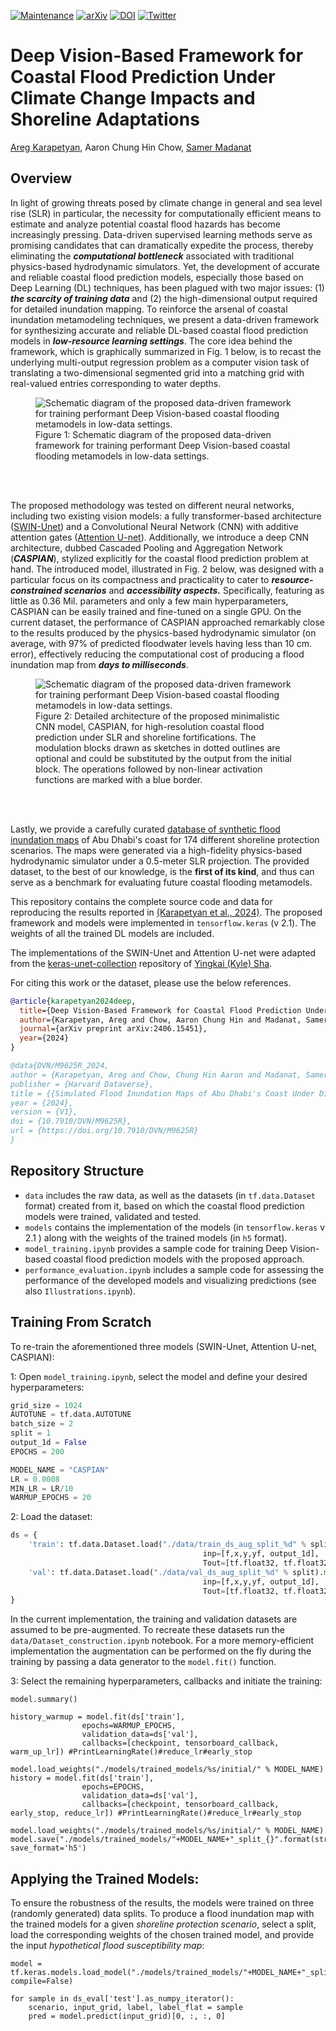 
[![Maintenance](https://img.shields.io/badge/Maintained%3F-yes-green.svg)](https://github.com/yingkaisha/keras-unet-collection/graphs/commit-activity) [![arXiv](https://img.shields.io/badge/arXiv-2406.15451-b31b1b.svg)](https://arxiv.org/abs/2406.15451)  [![DOI](https://img.shields.io/badge/DOI-10.7910/DVN/M9625R-blue)](https://dataverse.harvard.edu/dataset.xhtml?persistentId=doi:10.7910/DVN/M9625R) [![Twitter](https://img.shields.io/twitter/url.svg?label=Follow%20%40arnukk&style=social&url=https%3A%2F%2Fx.com%2F)](https://x.com/arnukk)
# Deep Vision-Based Framework for Coastal Flood Prediction Under Climate Change Impacts and Shoreline Adaptations
[Areg Karapetyan](https://scholar.google.com/citations?user=MPNNFXMAAAAJ&hl=en&oi=ao), Aaron Chung Hin Chow, [Samer Madanat](https://scholar.google.com/citations?user=1OiQJ-EAAAAJ&hl=en&oi=ao)


## Overview
In light of growing threats posed by climate change in general and sea level rise (SLR) in particular, the necessity for computationally efficient means to estimate and analyze potential coastal flood hazards has become increasingly pressing. Data-driven supervised learning methods serve as promising candidates that can dramatically expedite the process, thereby eliminating the ***computational bottleneck*** associated with traditional physics-based hydrodynamic simulators. Yet, the development of accurate and reliable coastal flood prediction models, especially those based on Deep Learning (DL) techniques, has been plagued with two major issues: (1) ***the scarcity of training data*** and (2) the high-dimensional output required for detailed inundation mapping.  To reinforce the arsenal of coastal inundation metamodeling techniques, we present a data-driven framework for synthesizing accurate and reliable DL-based coastal flood prediction models in ***low-resource learning settings***. The core idea behind the framework, which is graphically summarized in Fig. 1 below, is to recast the underlying multi-output regression problem as a computer vision task of translating a two-dimensional segmented grid into a matching grid with real-valued entries corresponding to water depths. 

<figure>
  <img src="https://i.postimg.cc/bwM7zHLg/Copy-of-methodology.jpg"
  alt="Schematic diagram of the proposed data-driven framework for training performant Deep Vision-based coastal flooding metamodels in low-data settings.">
  <figcaption>Figure 1: Schematic diagram of the proposed data-driven framework for training performant Deep Vision-based coastal flooding metamodels in low-data settings.</figcaption>
</figure>
</br></br>

The proposed methodology was tested on different neural networks, including two existing vision models: a fully transformer-based architecture ([SWIN-Unet](https://arxiv.org/abs/2105.05537)) and a Convolutional Neural Network (CNN) with additive attention gates ([Attention U-net](https://arxiv.org/abs/1804.03999)). Additionally, we introduce a deep CNN architecture, dubbed Cascaded Pooling and Aggregation Network (***CASPIAN***), stylized explicitly for the coastal flood prediction problem at hand. The introduced model, illustrated in Fig. 2 below, was designed with a particular focus on its compactness and practicality to cater to ***resource-constrained scenarios*** and ***accessibility aspects.*** Specifically, featuring as little as $0.36$ Mil. parameters and only a few main hyperparameters, CASPIAN can be easily trained and fine-tuned on a single GPU. On the current dataset, the performance of CASPIAN approached remarkably close to the results produced by the physics-based hydrodynamic simulator (on average, with 97\% of predicted floodwater levels having less than 10 cm. error), effectively reducing the computational cost of producing a flood inundation map from ***days to milliseconds***. 
<figure>
  <img src="https://i.postimg.cc/pr7ywLyd/architecture.jpg"
  alt="Schematic diagram of the proposed data-driven framework for training performant Deep Vision-based coastal flooding metamodels in low-data settings.">
  <figcaption>Figure 2: Detailed architecture of the proposed minimalistic CNN model, CASPIAN, for high-resolution coastal flood prediction under SLR and shoreline fortifications. The modulation blocks drawn as sketches in dotted outlines are optional and could be substituted by the output from the initial block. The operations followed by non-linear activation functions are marked with a blue border.</figcaption>
</figure>
</br></br>

Lastly, we provide a carefully curated [database of synthetic flood inundation maps](https://doi.org/10.7910/DVN/M9625R) of Abu Dhabi's coast for $174$ different shoreline protection scenarios. The maps were generated via a high-fidelity physics-based hydrodynamic simulator under a 0.5-meter SLR projection. The provided dataset, to the best of our knowledge, is the **first of its kind**, and thus can serve as a benchmark for evaluating future coastal flooding metamodels.

This repository contains the complete source code and data for reproducing the results reported in [(Karapetyan et al., 2024)](https://arxiv.org/abs/2406.15451). The proposed framework and models were implemented in `tensorflow.keras` (v 2.1). The weights of all the trained DL models are included.

The implementations of the SWIN-Unet and Attention U-net were adapted from the [keras-unet-collection](https://github.com/yingkaisha/keras-unet-collection) repository of [Yingkai (Kyle) Sha](https://github.com/yingkaisha).

For citing this work or the dataset, please use the below references.
```bibtex
@article{karapetyan2024deep,
  title={Deep Vision-Based Framework for Coastal Flood Prediction Under Climate Change Impacts and Shoreline Adaptations},
  author={Karapetyan, Areg and Chow, Aaron Chung Hin and Madanat, Samer},
  journal={arXiv preprint arXiv:2406.15451},
  year={2024}
}

@data{DVN/M9625R_2024,
author = {Karapetyan, Areg and Chow, Chung Hin Aaron and Madanat, Samer },
publisher = {Harvard Dataverse},
title = {{Simulated Flood Inundation Maps of Abu Dhabi's Coast Under Different Shoreline Protection Scenarios}},
year = {2024},
version = {V1},
doi = {10.7910/DVN/M9625R},
url = {https://doi.org/10.7910/DVN/M9625R}
}

```

## Repository Structure

- `data` includes the raw data, as well as the datasets (in  `tf.data.Dataset` format) created from it, based on which the coastal flood prediction models were trained, validated and tested.
- `models` contains the implementation of the models (in `tensorflow.keras` v 2.1 ) along with the weights of the trained models (in `h5` format).
- `model_training.ipynb` provides a sample code for training Deep Vision-based coastal flood prediction models with the proposed  approach.
- `performance_evaluation.ipynb` includes a sample code for assessing the performance of the developed models and visualizing predictions (see also `Illustrations.ipynb`).

## Training From Scratch

To re-train the aforementioned three models (SWIN-Unet, Attention U-net, CASPIAN):

1: Open `model_training.ipynb`, select the model and define your desired hyperparameters:
```python
grid_size = 1024
AUTOTUNE = tf.data.AUTOTUNE
batch_size = 2
split = 1
output_1d = False
EPOCHS = 200

MODEL_NAME = "CASPIAN"
LR = 0.0008
MIN_LR = LR/10
WARMUP_EPOCHS = 20
```
2: Load the dataset:
```python
ds = {
    'train': tf.data.Dataset.load("./data/train_ds_aug_split_%d" % split).map(lambda f,x,y,yf: tf.py_function(clear_ds, 
                                           inp=[f,x,y,yf, output_1d], 
                                           Tout=[tf.float32, tf.float32])),
    'val': tf.data.Dataset.load("./data/val_ds_aug_split_%d" % split).map(lambda f,x,y,yf: tf.py_function(clear_ds, 
                                           inp=[f,x,y,yf, output_1d], 
                                           Tout=[tf.float32, tf.float32]))
}
```
In the current implementation, the training and validation datasets are assumed to be pre-augmented. To recreate these datasets run the `data/Dataset_construction.ipynb` notebook. For a more memory-efficient implementation the augmentation can be performed on the fly during the training by passing a data generator to the `model.fit()` function.

3: Select the remaining hyperparameters, callbacks and initiate the training:
```
model.summary()

history_warmup = model.fit(ds['train'],
                epochs=WARMUP_EPOCHS,
                validation_data=ds['val'],
                callbacks=[checkpoint, tensorboard_callback, warm_up_lr]) #PrintLearningRate()#reduce_lr#early_stop

model.load_weights("./models/trained_models/%s/initial/" % MODEL_NAME)
history = model.fit(ds['train'],
                epochs=EPOCHS,
                validation_data=ds['val'],
                callbacks=[checkpoint, tensorboard_callback, early_stop, reduce_lr]) #PrintLearningRate()#reduce_lr#early_stop

model.load_weights("./models/trained_models/%s/initial/" % MODEL_NAME)
model.save("./models/trained_models/"+MODEL_NAME+"_split_{}".format(str(split)), save_format='h5')
```

## Applying the Trained Models:

To ensure the robustness of the results, the models were trained on three (randomly generated) data splits. To produce a flood inundation map with the trained models for a given *shoreline protection scenario*, select a split, load the corresponding weights of the chosen trained model, and provide the input *hypothetical flood susceptibility map*:
```
model = tf.keras.models.load_model("./models/trained_models/"+MODEL_NAME+"_split_{}".format(str(split)), compile=False)
                                                      
for sample in ds_eval['test'].as_numpy_iterator():
    scenario, input_grid, label, label_flat = sample
    pred = model.predict(input_grid)[0, :, :, 0]
```